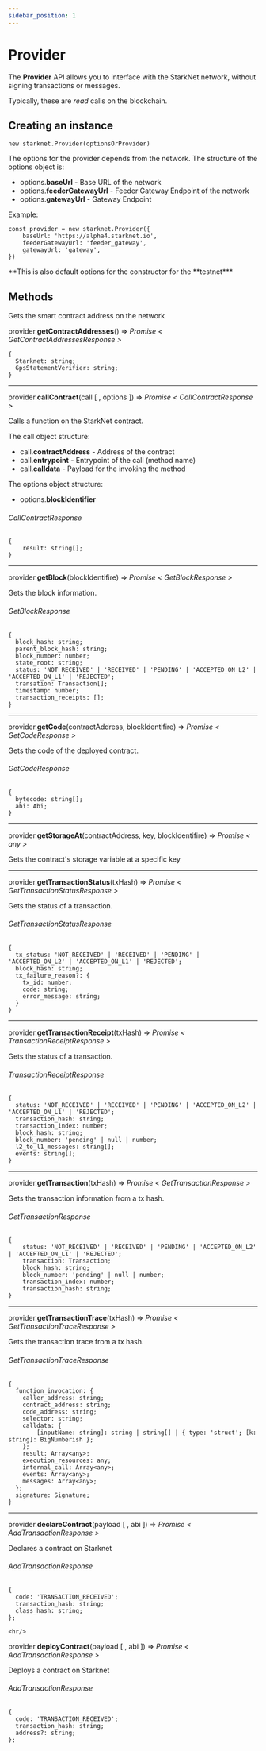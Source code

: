 ```yaml
---
sidebar_position: 1
---
```


# Provider

The **Provider** API allows you to interface with the StarkNet network, without signing transactions or messages.

Typically, these are _read_ calls on the blockchain.

## Creating an instance

`new starknet.Provider(optionsOrProvider)`

The options for the provider depends from the network. The structure of the options object is:

- options.**baseUrl** - Base URL of the network
- options.**feederGatewayUrl** - Feeder Gateway Endpoint of the network
- options.**gatewayUrl** - Gateway Endpoint

Example:

```
const provider = new starknet.Provider({
    baseUrl: 'https://alpha4.starknet.io',
    feederGatewayUrl: 'feeder_gateway',
    gatewayUrl: 'gateway',
})
```

**This is also default options for the constructor for the **testnet\*\*\*

## Methods

Gets the smart contract address on the network

provider.**getContractAddresses**() => _Promise < GetContractAddressesResponse >_

```
{
  Starknet: string;
  GpsStatementVerifier: string;
}
```

<hr/>

provider.**callContract**(call [ , options ]) => _Promise < CallContractResponse >_

Calls a function on the StarkNet contract.

The call object structure:

- call.**contractAddress** - Address of the contract
- call.**entrypoint** - Entrypoint of the call (method name)
- call.**calldata** - Payload for the invoking the method

The options object structure:

- options.**blockIdentifier**

###### CallContractResponse

```
{
    result: string[];
}
```

<hr/>

provider.**getBlock**(blockIdentifire) => _Promise < GetBlockResponse >_

Gets the block information.

###### _GetBlockResponse_

```
{
  block_hash: string;
  parent_block_hash: string;
  block_number: number;
  state_root: string;
  status: 'NOT_RECEIVED' | 'RECEIVED' | 'PENDING' | 'ACCEPTED_ON_L2' | 'ACCEPTED_ON_L1' | 'REJECTED';
  transation: Transaction[];
  timestamp: number;
  transaction_receipts: [];
}
```

<hr/>

provider.**getCode**(contractAddress, blockIdentifire) => _Promise < GetCodeResponse >_

Gets the code of the deployed contract.

###### _GetCodeResponse_

```
{
  bytecode: string[];
  abi: Abi;
}
```

<hr/>

provider.**getStorageAt**(contractAddress, key, blockIdentifire) => _Promise < any >_

Gets the contract's storage variable at a specific key

<hr/>

provider.**getTransactionStatus**(txHash) => _Promise < GetTransactionStatusResponse >_

Gets the status of a transaction.

###### _GetTransactionStatusResponse_

```
{
  tx_status: 'NOT_RECEIVED' | 'RECEIVED' | 'PENDING' | 'ACCEPTED_ON_L2' | 'ACCEPTED_ON_L1' | 'REJECTED';
  block_hash: string;
  tx_failure_reason?: {
    tx_id: number;
    code: string;
    error_message: string;
  }
}
```

<hr/>

provider.**getTransactionReceipt**(txHash) => _Promise < TransactionReceiptResponse >_

Gets the status of a transaction.

###### _TransactionReceiptResponse_

```
{
  status: 'NOT_RECEIVED' | 'RECEIVED' | 'PENDING' | 'ACCEPTED_ON_L2' | 'ACCEPTED_ON_L1' | 'REJECTED';
  transaction_hash: string;
  transaction_index: number;
  block_hash: string;
  block_number: 'pending' | null | number;
  l2_to_l1_messages: string[];
  events: string[];
}
```

<hr/>

provider.**getTransaction**(txHash) => _Promise < GetTransactionResponse >_

Gets the transaction information from a tx hash.

###### _GetTransactionResponse_

```
{
    status: 'NOT_RECEIVED' | 'RECEIVED' | 'PENDING' | 'ACCEPTED_ON_L2' | 'ACCEPTED_ON_L1' | 'REJECTED';
    transaction: Transaction;
    block_hash: string;
    block_number: 'pending' | null | number;
    transaction_index: number;
    transaction_hash: string;
}
```

<hr/>

provider.**getTransactionTrace**(txHash) => _Promise < GetTransactionTraceResponse >_

Gets the transaction trace from a tx hash.

###### _GetTransactionTraceResponse_

```
{
  function_invocation: {
    caller_address: string;
    contract_address: string;
    code_address: string;
    selector: string;
    calldata: {
        [inputName: string]: string | string[] | { type: 'struct'; [k: string]: BigNumberish };
    };
    result: Array<any>;
    execution_resources: any;
    internal_call: Array<any>;
    events: Array<any>;
    messages: Array<any>;
  };
  signature: Signature;
}
```

<hr/>

provider.**declareContract**(payload [ , abi ]) => _Promise < AddTransactionResponse >_

Declares a contract on Starknet

###### _AddTransactionResponse_

```
{
  code: 'TRANSACTION_RECEIVED';
  transaction_hash: string;
  class_hash: string;
};

<hr/>

```

provider.**deployContract**(payload [ , abi ]) => _Promise < AddTransactionResponse >_

Deploys a contract on Starknet

###### _AddTransactionResponse_

```
{
  code: 'TRANSACTION_RECEIVED';
  transaction_hash: string;
  address?: string;
};
```
